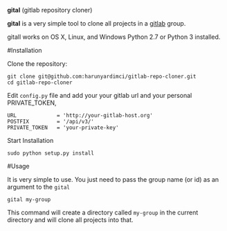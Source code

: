 **gital** (gitlab repository cloner)

**gital** is a very simple tool to clone all projects in a [gitlab](http://www.gitlab.com) group.

gitall works on OS X, Linux, and Windows Python 2.7 or Python 3 installed.

#Installation

Clone the repository:

    git clone git@github.com:harunyardimci/gitlab-repo-cloner.git
    cd gitlab-repo-cloner

Edit `config.py` file and add your your gitlab url and your personal PRIVATE_TOKEN,

    URL             = 'http://your-gitlab-host.org'
    POSTFIX         = '/api/v3/'
    PRIVATE_TOKEN   = 'your-private-key'

Start Installation

    sudo python setup.py install


#Usage

It is very simple to use. You just need to pass the group name (or id) as an argument to the `gital`

    gital my-group

This command will create a directory called `my-group` in the current directory and will clone all projects into that.

